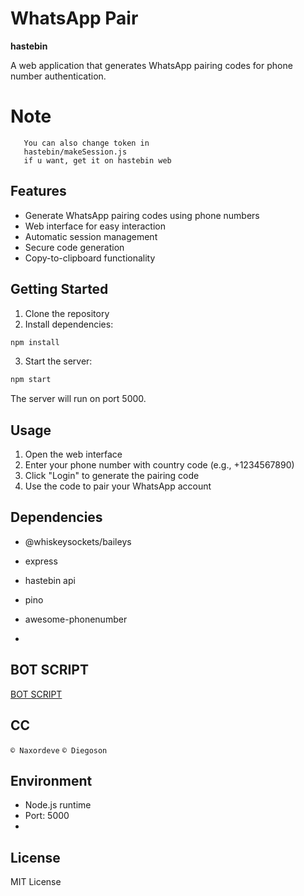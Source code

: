 # WhatsApp Pair

**hastebin**

A web application that generates WhatsApp pairing codes for phone number authentication.

# Note
```
   You can also change token in
   hastebin/makeSession.js
   if u want, get it on hastebin web
```

## Features

- Generate WhatsApp pairing codes using phone numbers
- Web interface for easy interaction
- Automatic session management
- Secure code generation
- Copy-to-clipboard functionality

## Getting Started

1. Clone the repository
2. Install dependencies:
```bash
npm install
```
3. Start the server:
```bash
npm start
```
The server will run on port 5000.

## Usage

1. Open the web interface
2. Enter your phone number with country code (e.g., +1234567890)
3. Click "Login" to generate the pairing code
4. Use the code to pair your WhatsApp account

## Dependencies

- @whiskeysockets/baileys
- express
- hastebin api
- pino
- awesome-phonenumber

- 
## BOT SCRIPT
[BOT SCRIPT](https://github.com/naxordeve/whatsapp-bot)

## CC
```© Naxordeve```
```© Diegoson```

## Environment

- Node.js runtime
- Port: 5000
- 
## License

MIT License
